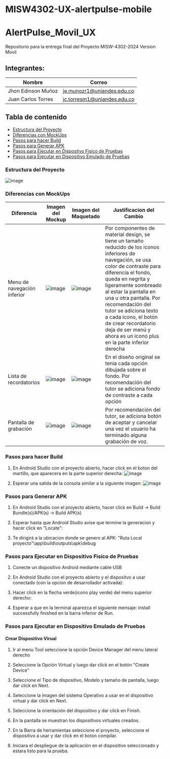 # MISW4302-UX-alertpulse-mobile

# AlertPulse_Movil_UX
Repositorio para la entrega final del Proyecto MISW-4302-2024 Version Movil

## Integrantes:

|   Nombre                         |   Correo                      |
|----------------------------------|-------------------------------|
| Jhon Edinson Muñoz | je.munozr1@uniandes.edu.co    |
| Juan Carlos Torres  | jc.torresm1@uniandes.edu.co    |


## Tabla de contenido
- [Estructura del Proyecto](#estructura-del-proyecto)
- [Diferencias con MockUps](#diferencias-con-mockups)
- [Pasos para hacer Build](#pasos-para-hacer-build)
- [Pasos para Generar APK](#pasos-para-generar-apk)
- [Pasos para Ejecutar en Dispositvo Fisico de Pruebas](#pasos-para-ejecutar-en-dispositivo-fisico-de-pruebas)
- [Pasos para Ejecutar en Dispositivo Emulado de Pruebas](#pasos-para-ejecutar-en-dispositivo-emulado-de-pruebas)



### Estructura del Proyecto
![image](https://github.com/user-attachments/assets/b15599ae-1549-4ece-999a-d14f63adf544)


### Diferencias con MockUps

| Diferencia  | Imagen del Mockup | Imagen del Maquetado | Justificacion del Cambio |
|-------------|-------------------|----------------------|--------------------------|
| Menu de navegación inferior |![image](https://github.com/user-attachments/assets/52d9c428-d39f-4e99-934e-8f792b93587d)| ![image](https://github.com/user-attachments/assets/beb88ab9-94a4-48cb-aba6-393114adda03) | Por componentes de material design, se tiene un tamaño reducido de los iconos inferiores de navegación, se usa color de contraste para diferencia el fondo, queda en negrita y ligeramente sombreado al estar la pantalla en una u otra pantalla. Por recomendación del tutor se adiciona texto a cada icono, el botón de crear recordatorio deja de ser menú y ahora es un icono plus en la parte inferior derecha|
| Lista de recordatorios |![image](https://github.com/user-attachments/assets/3b0207c4-01b6-4fe6-8b00-7fad32c942d8) |![image](https://github.com/user-attachments/assets/05ccd5c3-bcd5-4fe4-bd2f-d2f1487f08d7) | En el diseño original se tenia cada opción dibujada sobre el fondo. Por recomendación del tutor se adiciona fondo de contraste a cada opción |
| Pantalla de grabación | ![image](https://github.com/user-attachments/assets/ac38095b-d126-4206-95eb-eb2dc029c441) | ![image](https://github.com/user-attachments/assets/9e102dce-cd1e-4d99-9c0e-3eb6502c9e02) | Por recomendación del tutor, se adiciona botón de aceptar y cancelar una vez el usuario ha terminado alguna grabación de voz. |


### Pasos para hacer Build
1. En Android Studio con el proyecto abierto, hacer click en el boton del martillo, que aparecera en la parte superior derecha:
![image](https://github.com/user-attachments/assets/06efec96-dca6-42d4-89e9-e2dbe2e849d9)


2. Esperar una salida de la consola similar a la siguiente imagen:
![image](https://github.com/user-attachments/assets/40139f73-8e2f-4b1f-b145-734f9a7bee63)


### Pasos para Generar APK
1. En Android Studio con el proyecto abierto, hacer click en Build -> Build Bundle(s)/APK(s) -> Build APK(s)

2. Esperar hasta que Android Studio avise que termine la generacion y hacer click en "Locate":

3. Te dirigirá a la ubicacion donde se genero al APK:
"Ruta Local proyecto"\app\build\outputs\apk\debug

### Pasos para Ejecutar en Dispositivo Fisico de Pruebas
1. Conecte un dispositivo Android mediante cable USB

2. En Android Studio con el proyecto abierto y el dispositvo a usar conectado (con la opcion de desarrollador activada):

3. Hacer click en la flecha verde(icono play verde) del menu superior derecho:

4. Esperar a que en la terminal aparezca el siguiente mensaje:
install successfully finished en la barra inferior de Run.

### Pasos para Ejecutar en Dispositivo Emulado de Pruebas
#### Crear Dispositivo Virual
1. Ir al menu Tool seleccione la opción Device Manager del menu lateral derecho

2. Seleccione la Opción Virtual y luego dar click en el botón "Create Device"

3. Seleccione el Tipo de dispositivo, Modelo y tamaño de pantalla, luego dar click en Next.

4. Seleccione la imagen del sistema Operativo a usar en el dispositivo virtual y dar click en Next.

5. Seleccione la orientación del dispositivo y dar click en Finish.

6. En la pantalla se muestran los dispositivos virtuales creados.

7. En la Barra de herramientas seleccione el proyecto, seleccione el dispositivo a usar y dar click en el boton compilar.


8. Iniciara el despliegue de la aplicación en el dispositivo seleccionado y estara listo para la prueba.
